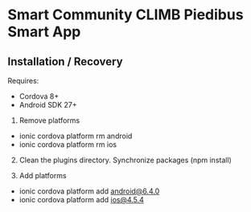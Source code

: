 # Smart Community CLIMB Piedibus Smart App

## Installation / Recovery

Requires:
- Cordova 8+
- Android SDK 27+

1. Remove platforms
- ionic cordova platform rm android
- ionic cordova platform rm ios

2. Clean the plugins directory. Synchronize packages (npm install)

3. Add platforms
- ionic cordova platform add android@6.4.0
- ionic cordova platform add ios@4.5.4



